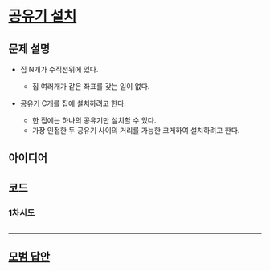 # [공유기 설치](https://www.acmicpc.net/problem/2110)

## 문제 설명

* 집 N개가 수직선위에 있다.
    * 집 여러개가 같은 좌표를 갖는 일이 없다.

* 공유기 C개를 집에 설치하려고 한다.
    * 한 집에는 하나의 공유기만 설치할 수 있다.
    * 가장 인접한 두 공유기 사이의 거리를 가능한 크게하여 설치하려고 한다.

## 아이디어

## 코드

### 1차시도

```python

```

---

## [모범 답안](https://github.com/ndb796/python-for-coding-test/blob/master/15/3.py)

```python

```